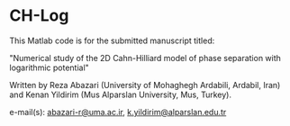 # CH-Log
This Matlab code is for the submitted manuscript titled:

"Numerical study of the 2D Cahn-Hilliard model of phase separation
with logarithmic potential"

Written by Reza Abazari (University of Mohaghegh Ardabili, Ardabil,
Iran) and Kenan Yildirim (Mus Alparslan University, Mus, Turkey).

e-mail(s): abazari-r@uma.ac.ir, k.yildirim@alparslan.edu.tr

